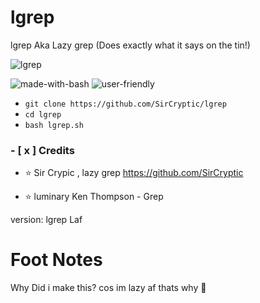 # lgrep
lgrep Aka Lazy grep (Does exactly what it says on the tin!)

![lgrep](https://user-images.githubusercontent.com/48811414/184942516-363bafe8-1836-4b80-bc3f-4b0466028d27.png)


![made-with-bash](https://user-images.githubusercontent.com/48811414/86414182-29896d80-bcbb-11ea-9b0b-de6b57eb583d.png) ![user-friendly](https://user-images.githubusercontent.com/48811414/86414184-2a220400-bcbb-11ea-89a8-89890f2e3775.png)


- `git clone https://github.com/SirCryptic/lgrep`
- `cd lgrep`
-  `bash lgrep.sh`

### - [ x ] Credits

- ⭐ Sir Crypic , lazy grep
https://github.com/SirCryptic

- ⭐ luminary Ken Thompson - Grep


version: lgrep Laf <tagname>
  
 # Foot Notes

Why Did i make this? cos im lazy af thats why 🤣
